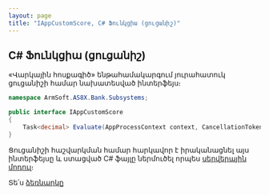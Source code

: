 ```yaml
---
layout: page
title: "IAppCustomScore, C# Ֆունկցիա (ցուցանիշ)" 
---
```


## C# Ֆունկցիա (ցուցանիշ)

«Վարկային հոսքագիծ» ենթահամակարգում յուրահատուկ ցուցանիշի համար նախատեսված ինտերֆեյս։

``` c#
namespace ArmSoft.AS8X.Bank.Subsystems;

public interface IAppCustomScore
{
    Task<decimal> Evaluate(AppProcessContext context, CancellationToken cancellationToken);
}
```

Ցուցանիշի հաշվարկման համար հարկավոր է իրականացնել այս ինտերֆեյսը և ստացված C# ֆայլը ներմուծել որպես [սերվերային մոդուլ](../definitions/server_side_module_guide.md)։

Տե՛ս [ձեռնարկը](loan_app.md)